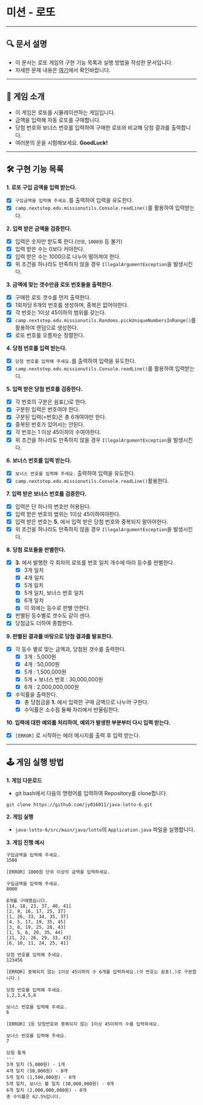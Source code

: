 # 미션 - 로또

---

## 🔍 문서 설명

- 이 문서는 로또 게임의 구현 기능 목록과 실행 방법을 작성한 문서입니다.
- 자세한 문제 내용은 [여기](https://github.com/jy016011/java-lotto-6/blob/main/README.md)에서 확인바랍니다.

---

## 🚀 게임 소개

- 이 게임은 로또를 시뮬레이션하는 게임입니다.
- 금액을 입력해 자동 로또를 구매합니다.
- 당첨 번호와 보너스 번호를 입력하여 구매한 로또와 비교해 당첨 결과를 출력합니다.
- 여러분의 운을 시험해보세요. **GoodLuck!**

---

## 🛠 구현 기능 목록

**1. 로또 구입 금액을 입력 받는다.**

- [X] `구입금액을 입력해 주세요.`를 출력하여 입력을 유도한다.
- [X] `camp.nextstep.edu.missionutils.Console.readLine()`를 활용하여 입력받는다.

**2. 입력 받은 금액을 검증한다.**

- [X] 입력은 숫자만 받도록 한다.(`만원`, `1000원` 등 불가)
- [X] 입력 받은 수는 0보다 커야한다.
- [X] 입력 받은 수는 1000으로 나누어 떨어져야 한다.
- [X] 위 조건을 하나라도 만족하지 않을 경우 `IllegalArgumentException`을 발생시킨다.

**3. 금액에 맞는 갯수만큼 로또 번호들을 출력한다.**

- [X] 구매한 로또 갯수를 먼저 출력한다.
- [X] 1회차당 6개의 번호를 생성하며, 중복은 없어야한다.
- [X] 각 번호는 1이상 45이하의 범위를 갖는다.
- [X] `camp.nextstep.edu.missionutils.Randoms.pickUniqueNumbersInRange()`를 활용하여 랜덤으로 생성한다.
- [X] 로또 번호를 오름차순 정렬한다.

**4. 당첨 번호를 입력 받는다.**

- [X] `당첨 번호를 입력해 주세요.`를 출력하여 입력을 유도한다.
- [X] `camp.nextstep.edu.missionutils.Console.readLine()`를 활용하여 입력받는다.

**5. 입력 받은 당첨 번호를 검증한다.**

- [X] 각 번호의 구분은 쉼표(,)로 한다.
- [X] 구분된 입력은 번호여야 한다.
- [X] 구분된 입력(=번호)은 총 6개여야만 한다.
- [X] 중복된 번호가 있어서는 안된다.
- [X] 각 번호는 1 이상 45이하의 수여야한다.
- [X] 위 조건을 하나라도 만족하지 않을 경우 `IllegalArgumentException`을 발생시킨다.

**6. 보너스 번호를 입력 받는다.**

- [X] `보너스 번호를 입력해 주세요.` 출력하여 입력을 유도한다.
- [X] `camp.nextstep.edu.missionutils.Console.readLine()`활용한다.

**7. 입력 받은 보너스 번호를 검증한다.**

- [X] 입력은 단 하나의 번호만 허용된다.
- [X] 입력 받은 번호의 범위는 1이상 45이하여야한다.
- [X] 입력 받은 번호는 **5.** 에서 입력 받은 당첨 번호와 중복되지 말아야한다.
- [X] 위 조건을 하나라도 만족하지 않을 경우 `IllegalArgumentException`을 발생시킨다.

**8. 당첨 로또들을 판별한다.**

- [X] **3.** 에서 발행한 각 회차의 로또를 번호 일치 개수에 따라 등수를 판별한다.
    - [X] 3개 일치
    - [X] 4개 일치
    - [X] 5개 일치
    - [X] 5개 일치, 보너스 번호 일치
    - [X] 6개 일치
    - [X] 이 외에는 등수로 판별 안한다.
- [X] 판별된 등수별로 갯수도 같이 센다.
- [X] 당첨금도 더하여 종합한다.

**9. 판별된 결과를 바탕으로 당첨 결과를 발표한다.**

- [X] 각 등수 별로 맞는 금액과, 당첨된 갯수를 출력한다.
    - [X] 3개 : 5,000원
    - [X] 4개 : 50,000원
    - [X] 5개 : 1,500,000원
    - [X] 5개 + 보너스 번호 : 30,000,000원
    - [X] 6개 : 2,000,000,000원
- [X] 수익률을 출력한다.
    - [X] 총 당첨금을 **1.** 에서 입력한 구매 금액으로 나누어 구한다.
    - [X] 수익률은 소수점 둘째 자리에서 반올림한다.

**10. 입력에 대한 예외를 처리하여, 예외가 발생한 부분부터 다시 입력 받는다.**

- [X] `[ERROR]` 로 시작하는 에러 메시지를 출력 후 입력 받는다.

---

## 🕹 게임 실행 방법

**1. 게임 다운로드**

- git bash에서 다음의 명령어를 입력하여 Repository를 clone합니다.

```
git clone https://github.com/jy016011/java-lotto-6.git
```

**2. 게임 실행**

- `java-lotto-6/src/main/java/lotto`의 `Application.java` 파일을 실행합니다.

**3. 게임 진행 예시**

```
구입금액을 입력해 주세요.
1500

[ERROR] 1000원 단위 이상의 금액을 입력하세요.

구입금액을 입력해 주세요.
8000

8개를 구매했습니다.
[14, 18, 23, 37, 40, 41]
[2, 9, 16, 17, 25, 37]
[1, 26, 33, 34, 35, 37]
[4, 5, 17, 19, 35, 45]
[3, 8, 19, 25, 28, 43]
[1, 5, 6, 20, 35, 44]
[21, 22, 26, 29, 33, 43]
[6, 10, 11, 24, 25, 41]

당첨 번호를 입력해 주세요.
123456

[ERROR] 중복되지 않는 1이상 45이하의 수 6개를 입력하세요.(각 번호는 쉼표(,)로 구분합니다.)

당첨 번호를 입력해 주세요.
1,2,3,4,5,6

보너스 번호를 입력해 주세요.
6

[ERROR] 1등 당첨번호와 중복되지 않는 1이상 45이하의 수를 입력하세요.

보너스 번호를 입력해 주세요.
7

당첨 통계
---
3개 일치 (5,000원) - 1개
4개 일치 (50,000원) - 0개
5개 일치 (1,500,000원) - 0개
5개 일치, 보너스 볼 일치 (30,000,000원) - 0개
6개 일치 (2,000,000,000원) - 0개
총 수익률은 62.5%입니다.

```